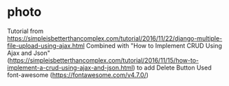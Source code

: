 # photo
Tutorial from https://simpleisbetterthancomplex.com/tutorial/2016/11/22/django-multiple-file-upload-using-ajax.html
Combined with "How to Implement CRUD Using Ajax and Json"(https://simpleisbetterthancomplex.com/tutorial/2016/11/15/how-to-implement-a-crud-using-ajax-and-json.html) to add Delete Button
Used font-awesome (https://fontawesome.com/v4.7.0/)
